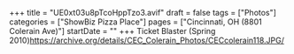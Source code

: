 +++
title = "UE0xt03u8pTcoHppTzo3.avif"
draft = false
tags = ["Photos"]
categories = ["ShowBiz Pizza Place"]
pages = ["Cincinnati, OH (8801 Colerain Ave)"]
startDate = ""
+++
Ticket Blaster (Spring 2010)https://archive.org/details/CEC_Colerain_Photos/CECcolerain118.JPG/
